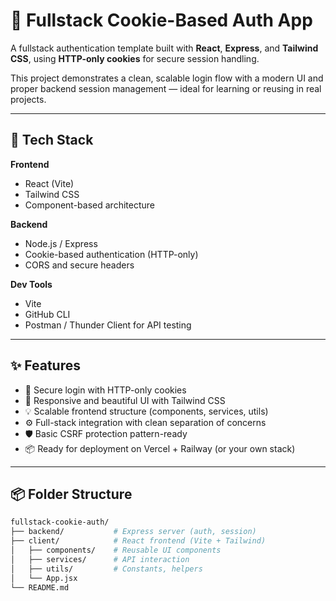 # 🔐 Fullstack Cookie-Based Auth App

A fullstack authentication template built with **React**, **Express**, and **Tailwind CSS**, using **HTTP-only cookies** for secure session handling.

This project demonstrates a clean, scalable login flow with a modern UI and proper backend session management — ideal for learning or reusing in real projects.

---

## 🧰 Tech Stack

**Frontend**
- React (Vite)
- Tailwind CSS
- Component-based architecture

**Backend**
- Node.js / Express
- Cookie-based authentication (HTTP-only)
- CORS and secure headers

**Dev Tools**
- Vite
- GitHub CLI
- Postman / Thunder Client for API testing

---

## ✨ Features

- 🔐 Secure login with HTTP-only cookies
- 🎨 Responsive and beautiful UI with Tailwind CSS
- 💡 Scalable frontend structure (components, services, utils)
- ⚙️ Full-stack integration with clean separation of concerns
- 🛡️ Basic CSRF protection pattern-ready
- 📦 Ready for deployment on Vercel + Railway (or your own stack)

---

## 📦 Folder Structure

```bash
fullstack-cookie-auth/
├── backend/           # Express server (auth, session)
├── client/            # React frontend (Vite + Tailwind)
│   ├── components/    # Reusable UI components
│   ├── services/      # API interaction
│   ├── utils/         # Constants, helpers
│   └── App.jsx
└── README.md

